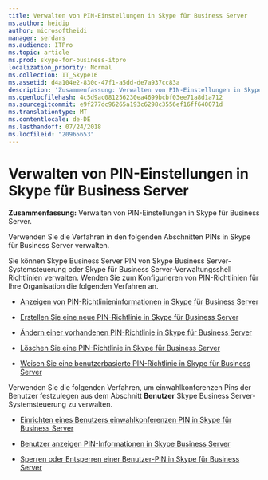 ```yaml
---
title: Verwalten von PIN-Einstellungen in Skype für Business Server
ms.author: heidip
author: microsoftheidi
manager: serdars
ms.audience: ITPro
ms.topic: article
ms.prod: skype-for-business-itpro
localization_priority: Normal
ms.collection: IT_Skype16
ms.assetid: d4a104e2-830c-47f1-a5dd-de7a937cc83a
description: 'Zusammenfassung: Verwalten von PIN-Einstellungen in Skype für Business Server.'
ms.openlocfilehash: 4c5d9ac081256230ea4699bcbf03ee71a8d1a712
ms.sourcegitcommit: e9f277dc96265a193c6298c3556ef16ff640071d
ms.translationtype: MT
ms.contentlocale: de-DE
ms.lasthandoff: 07/24/2018
ms.locfileid: "20965653"
---
```

# <a name="manage-pin-settings-in-skype-for-business-server"></a>Verwalten von PIN-Einstellungen in Skype für Business Server
 
**Zusammenfassung:** Verwalten von PIN-Einstellungen in Skype für Business Server.
  
Verwenden Sie die Verfahren in den folgenden Abschnitten PINs in Skype für Business Server verwalten.
  
Sie können Skype Business Server PIN von Skype Business Server-Systemsteuerung oder Skype für Business Server-Verwaltungsshell Richtlinien verwalten. Wenden Sie zum Konfigurieren von PIN-Richtlinien für Ihre Organisation die folgenden Verfahren an.
  
- [Anzeigen von PIN-Richtlinieninformationen in Skype für Business Server](view-pin-policy-information.md)
    
- [Erstellen Sie eine neue PIN-Richtlinie in Skype für Business Server](create-a-new-pin-policy.md)
    
- [Ändern einer vorhandenen PIN-Richtlinie in Skype für Business Server](modify-an-existing-pin-policy.md)
    
- [Löschen Sie eine PIN-Richtlinie in Skype für Business Server](delete-a-pin-policy.md)
    
- [Weisen Sie eine benutzerbasierte PIN-Richtlinie in Skype für Business Server](assign-a-per-user-pin-policy.md)
    
Verwenden Sie die folgenden Verfahren, um einwahlkonferenzen Pins der Benutzer festzulegen aus dem Abschnitt **Benutzer** Skype Business Server-Systemsteuerung zu verwalten.
  
- [Einrichten eines Benutzers einwahlkonferenzen PIN in Skype für Business Server](set-a-user-s-dial-in-conferencing-pin.md)
    
- [Benutzer anzeigen PIN-Informationen in Skype Business Server](view-user-pin-information.md)
    
- [Sperren oder Entsperren einer Benutzer-PIN in Skype für Business Server](lock-or-unlock-a-user-pin.md)
    

